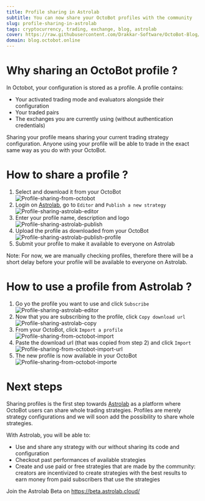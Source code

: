 ```yaml
---
title: Profile sharing in Astrolab
subtitle: You can now share your OctoBot profiles with the community
slug: profile-sharing-in-astrolab
tags: cryptocurrency, trading, exchange, blog, astrolab
cover: https://raw.githubusercontent.com/Drakkar-Software/OctoBot-Blog/resources/images/profile-sharing-in-astrolab/cover.jpg
domain: blog.octobot.online
--- 
```


# Why sharing an OctoBot profile ?

In Octobot, your configuration is stored as a profile. A profile contains:
- Your activated trading mode and evaluators alongside their configuration
- Your traded pairs
- The exchanges you are currently using (without authentication credentials)

Sharing your profile means sharing your current trading strategy configuration. Anyone using your profile will be able to trade in the exact same way as you do with your OctoBot.

# How to share a profile ?

1. Select and download it from your OctoBot  
![Profile-sharing-from-octobot](https://raw.githubusercontent.com/Drakkar-Software/OctoBot-Blog/resources/images/profile-sharing-in-astrolab/bot-share.jpg)
2. Login on [Astrolab](https://www.astrolab.cloud/), go to `Editor` and `Publish a new strategy`  
![Profile-sharing-astrolab-editor](https://raw.githubusercontent.com/Drakkar-Software/OctoBot-Blog/resources/images/profile-sharing-in-astrolab/editor.jpg)
3. Enter your profile name, description and logo  
![Profile-sharing-astrolab-publish](https://raw.githubusercontent.com/Drakkar-Software/OctoBot-Blog/resources/images/profile-sharing-in-astrolab/publish.jpg)
4. Upload the profile as downloaded from your OctoBot  
![Profile-sharing-astrolab-publish-profile](https://raw.githubusercontent.com/Drakkar-Software/OctoBot-Blog/resources/images/profile-sharing-in-astrolab/publish-profile.jpg)
5. Submit your profile to make it available to everyone on Astrolab

Note: For now, we are manually checking profiles, therefore there will be a short delay before your profile will be available to everyone on Astrolab.

# How to use a profile from Astrolab ?

1. Go yo the profile you want to use and click `Subscribe`  
![Profile-sharing-astrolab-editor](https://raw.githubusercontent.com/Drakkar-Software/OctoBot-Blog/resources/images/profile-sharing-in-astrolab/subscribe.jpg)
2. Now that you are subscribing to the profile, click `Copy download url`  
![Profile-sharing-astrolab-copy](https://raw.githubusercontent.com/Drakkar-Software/OctoBot-Blog/resources/images/profile-sharing-in-astrolab/copy.jpg)
3. From your OctoBot, click `Import a profile`  
![Profile-sharing-from-octobot-import](https://raw.githubusercontent.com/Drakkar-Software/OctoBot-Blog/resources/images/profile-sharing-in-astrolab/bot-import.jpg)
4. Paste the download url (that was copied from step 2) and click `Import`  
![Profile-sharing-from-octobot-import-url](https://raw.githubusercontent.com/Drakkar-Software/OctoBot-Blog/resources/images/profile-sharing-in-astrolab/bot-import-url.jpg)
5. The new profile is now available in your OctoBot  
![Profile-sharing-from-octobot-importe](https://raw.githubusercontent.com/Drakkar-Software/OctoBot-Blog/resources/images/profile-sharing-in-astrolab/bot-imported.jpg)

# Next steps

Sharing profiles is the first step towards [Astrolab](https://www.astrolab.cloud/) as a platform where OctoBot users can share whole trading strategies. Profiles are merely strategy configurations and we will soon add the possibility to share whole strategies.

With Astrolab, you will be able to:
- Use and share any strategy with our without sharing its code and configuration
- Checkout past performances of available strategies
- Create and use paid or free strategies that are made by the community: creators are incentivized to create strategies with the best results to earn money from paid subscribers that use the strategies 

Join the Astrolab Beta on https://beta.astrolab.cloud/
